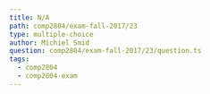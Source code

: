 ```yaml
---
title: N/A
path: comp2804/exam-fall-2017/23
type: multiple-choice
author: Michiel Smid
question: comp2804/exam-fall-2017/23/question.ts
tags:
  - comp2804
  - comp2804-exam
---
```

